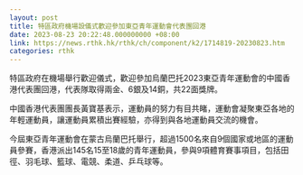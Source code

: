 ```yaml
---
layout: post
title: 特區政府機場設儀式歡迎參加東亞青年運動會代表團回港
date: 2023-08-23 20:22:48.000000000 +08:00
link: https://news.rthk.hk/rthk/ch/component/k2/1714819-20230823.htm
categories: rthk
---
```


特區政府在機場舉行歡迎儀式，歡迎參加烏蘭巴托2023東亞青年運動會的中國香港代表團回港，代表隊取得兩金、6銀及14銅，共22面獎牌。

中國香港代表團團長黃寶基表示，運動員的努力有目共睹，運動會凝聚東亞各地的年輕運動員，讓運動員累積出賽經驗，亦得到與各地運動員交流的機會。

今屆東亞青年運動會在蒙古烏蘭巴托舉行，超過1500名來自9個國家或地區的運動員參賽，香港派出145名15至18歲的青年運動員，參與9項體育賽事項目，包括田徑、羽毛球、籃球、電競、柔道、乒乓球等。
